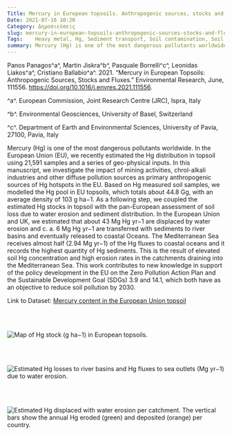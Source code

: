 ```yaml
---
Title: Mercury in European topsoils. Anthropogenic sources, stocks and fluxes
Date: 2021-07-16 10:20
Category: Δημοσιεύσεις
slug: mercury-in-european-topsoils-anthropogenic-sources-stocks-and-fluxes
Tags:    Heavy metal, Hg, Sediment transport, Soil contamination, Soil erosion
summary: Mercury (Hg) is one of the most dangerous pollutants worldwide. In the European Union (EU), we recently estimated the Hg distribution in topsoil using 21,591 samples and a series of geo-physical inputs. In this manuscript, we investigate the impact of mining activities, chrol-alkali industries and other diffuse pollution sources as primary anthropogenic sources of Hg hotspots in the EU.
---
```


Panos Panagos^a^, Martin Jiskra^b^, Pasquale Borrelli^c^, Leonidas Liakos^a^, Cristiano Ballabio^a^. 2021. “Mercury in European Topsoils: Anthropogenic Sources, Stocks and Fluxes.” Environmental Research, June, 111556. <https://doi.org/10.1016/j.envres.2021.111556>.

^a^. European Commission, Joint Research Centre (JRC), Ispra, Italy

^b^. Environmental Geosciences, University of Basel, Switzerland

^c^. Department of Earth and Environmental Sciences, University of Pavia, 27100, Pavia, Italy

Mercury (Hg) is one of the most dangerous pollutants worldwide. In the European Union (EU), we recently estimated the Hg distribution in topsoil using 21,591 samples and a series of geo-physical inputs. In this manuscript, we investigate the impact of mining activities, chrol-alkali industries and other diffuse pollution sources as primary anthropogenic sources of Hg hotspots in the EU. Based on Hg measured soil samples, we modelled the Hg pool in EU topsoils, which totals about 44.8 Gg, with an average density of 103 g ha−1. As a following step, we coupled the estimated Hg stocks in topsoil with the pan-European assessment of soil loss due to water erosion and sediment distribution. In the European Union and UK, we estimated that about 43 Mg Hg yr−1 are displaced by water erosion and c. a. 6 Mg Hg yr−1 are transferred with sediments to river basins and eventually released to coastal Oceans. The Mediterranean Sea receives almost half (2.94 Mg yr−1) of the Hg fluxes to coastal oceans and it records the highest quantity of Hg sediments. This is the result of elevated soil Hg concentration and high erosion rates in the catchments draining into the Mediterranean Sea. This work contributes to new knowledge in support of the policy development in the EU on the Zero Pollution Action Plan and the Sustainable Development Goal (SDGs) 3.9 and 14.1, which both have as an objective to reduce soil pollution by 2030.

Link to Dataset: [Mercury content in the European Union topsoil](https://esdac.jrc.ec.europa.eu/content/mercury-content-european-union-topsoil)

<br/><br/> 

![Map of Hg stock (g ha−1) in European topsoils.]({static}images/1-s2.0-S0013935121008501-gr4.jpg)

<br/><br/> 

![Estimated Hg losses to river basins and Hg fluxes to sea outlets (Mg yr−1) due to water erosion.]({static}images/1-s2.0-S0013935121008501-gr8.jpg)

<br/><br/> 

![Estimated Hg displaced with water erosion per catchment. The vertical bars show the annual Hg eroded (green) and deposited (orange) per country.]({static}images/1-s2.0-S0013935121008501-gr6.jpg)